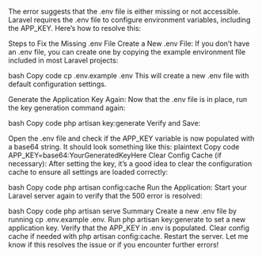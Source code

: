 The error suggests that the .env file is either missing or not accessible. Laravel requires the .env file to configure environment variables, including the APP_KEY. Here’s how to resolve this:

Steps to Fix the Missing .env File
Create a New .env File: If you don’t have an .env file, you can create one by copying the example environment file included in most Laravel projects:

bash
Copy code
cp .env.example .env
This will create a new .env file with default configuration settings.

Generate the Application Key Again: Now that the .env file is in place, run the key generation command again:

bash
Copy code
php artisan key:generate
Verify and Save:

Open the .env file and check if the APP_KEY variable is now populated with a base64 string.
It should look something like this:
plaintext
Copy code
APP_KEY=base64:YourGeneratedKeyHere
Clear Config Cache (if necessary): After setting the key, it’s a good idea to clear the configuration cache to ensure all settings are loaded correctly:

bash
Copy code
php artisan config:cache
Run the Application: Start your Laravel server again to verify that the 500 error is resolved:

bash
Copy code
php artisan serve
Summary
Create a new .env file by running cp .env.example .env.
Run php artisan key:generate to set a new application key.
Verify that the APP_KEY in .env is populated.
Clear config cache if needed with php artisan config:cache.
Restart the server.
Let me know if this resolves the issue or if you encounter further errors!


<!-- 
    <nav>
        @include('layouts.nav')
    </nav> -->